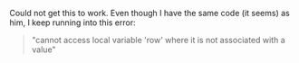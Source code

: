 Could not get this to work.
Even though I have the same code (it seems) as him, I keep running into this error:
> "cannot access local variable 'row' where it is not associated with a value"